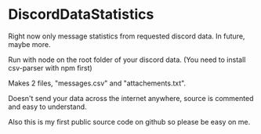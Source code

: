 # DiscordDataStatistics
Right now only message statistics from requested discord data. In future, maybe more.

Run with node on the root folder of your discord data. (You need to install csv-parser with npm first)

Makes 2 files, "messages.csv" and "attachements.txt".

Doesn't send your data across the internet anywhere, source is commented and easy to understand.

Also this is my first public source code on github so please be easy on me.
